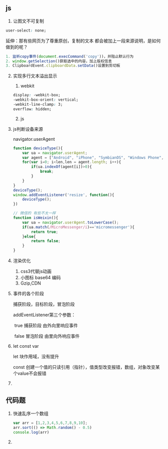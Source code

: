 ## js

1. 让图文不可复制
  ```css
  user-select: none;
  ```

   延伸：那有些网页为了尊重原创，复制的文本 都会被加上一段来源说明，是如何做到的呢？

   ```js
  1. 监听copy事件(document.execCommand('copy'))，并阻止默认行为
  2. window.getSelection()获取选中的内容，加上版权信息
  3. ClipboardEvent.clipboardData.setData()设置到剪切板
   ```

2. 实现多行文本溢出显示

   1. webkit

   ```CSS
   display: -webkit-box;
   -webkit-box-orient: vertical;
   -webkit-line-clamp: 3;
   overflow: hidden;
   ```

   2. js

3. js判断设备来源

   navigator.userAgent

   ```js
   function deviceType(){
       var ua = navigator.userAgent;
       var agent = ["Android", "iPhone", "SymbianOS", "Windows Phone", "iPad", "iPod"];    
       for(var i=0; i<len,len = agent.length; i++){
           if(ua.indexOf(agent[i])>0){         
               break;
           }
       }
   }
   deviceType();
   window.addEventListener('resize', function(){
       deviceType();
   })

   // 微信的 有些不太一样
   function isWeixin(){
       var ua = navigator.userAgent.toLowerCase();
       if(ua.match(/MicroMessenger/i)=='micromessenger'){
           return true;
       }else{
           return false;
       }
   }
   ```

4. 渲染优化

   1. css3代替js动画
   2. 小图标 base64 编码
   3. Gzip,CDN

5. 事件的各个阶段

   捕获阶段，目标阶段，冒泡阶段

   addEventListener第三个参数：

   ​	true 捕获阶段 由外向里响应事件

   ​	false 冒泡阶段 由里向外响应事件

6. let const var

   let 块作用域，没有提升

   const 创建一个值的只读引用（指针），值类型改变报错，数组，对象改变某个value不会报错

7. ​






## 代码题

1. 快速乱序一个数组

   ```js
   var arr = [1,2,3,4,5,6,7,8,9,10];
   arr.sort(() => Math.random() - 0.5)
   console.log(arr)
   ```

2. ​